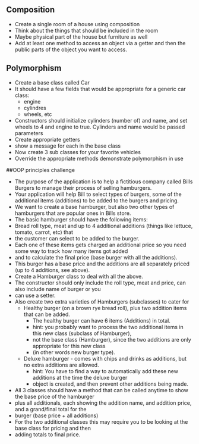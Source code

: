 ## Composition
* Create a single room of a house using composition
* Think about the things that should be included in the room
* Maybe physical part of the house but furniture as well
* Add at least one method to access an object via a getter and then the public parts of the object you want to access.

## Polymorphism
* Create a base class called Car
* It should have a few fields that would be appropriate for a generic car class:
    * engine
    * cylindres
    * wheels, etc
* Constructors should initialize cylinders (number of) and name, and set wheels to 4 and engine to true. Cylinders and name would be passed parameters
* Create appropriate getters
* show a message for each in the base class
* Now create 3 sub classes for your favorite vehicles
* Override the appropriate methods demonstrate polymorphism in use 

##OOP principles challenge

 * The purpose of the application is to help a fictitious company called Bills Burgers to manage their process of selling hamburgers.
 * Your application will help Bill to select types of burgers, some of the additional items (additions) to be added to the burgers and pricing.
 * We want to create a base hamburger, but also two other types of hamburgers that are popular ones in Bills store.
 * The basic hamburger should have the following items:
 * Bread roll type, meat and up to 4 additional additions (things like lettuce, tomato, carrot, etc) that
 * the customer can select to be added to the burger.
 * Each one of these items gets charged an additional price so you need some way to track how many items got added
 * and to calculate the final price (base burger with all the additions).
 * This burger has a base price and the additions are all separately priced (up to 4 additions, see above).
 * Create a Hamburger class to deal with all the above.
 * The constructor should only include the roll type, meat and price, can also include name of burger or you 
 * can use a setter.
 * Also create two extra varieties of Hamburgers (subclasses) to cater for 
    *  Healthy burger (on a brown rye bread roll), plus two addition items that can be added.
        * The healthy burger can have 6 items (Additions) in total.
        * hint:  you probably want to process the two additional items in this new class (subclass of Hamburger),
        * not the base class (Hamburger), since the two additions are only appropriate for this new class
        * (in other words new burger type).
    * Deluxe hamburger - comes with chips and drinks as additions, but no extra additions are allowed.
        * hint:  You have to find a way to automatically add these new additions at the time the deluxe burger
        * object is created, and then prevent other additions being made.
 * All 3 classes should have a method that can be called anytime to show the base price of the hamburger
 * plus all additionals, each showing the addition name, and addition price, and a grand/final total for the
 * burger (base price + all additions)
 * For the two additional classes this may require you to be looking at the base class for pricing and then
 * adding totals to final price.